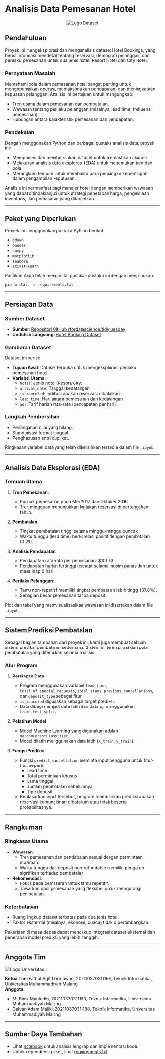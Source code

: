 # Analisis Data Pemesanan Hotel

<p align="center">
  <img src="https://avatars.githubusercontent.com/u/31736571?s=200&v=4" alt="Logo Dataset">
</p>

## Pendahuluan
Proyek ini mengeksplorasi dan menganalisis dataset Hotel Bookings, yang berisi informasi mendetail tentang reservasi, demografi pelanggan, dan perilaku pemesanan untuk dua jenis hotel: Resort Hotel dan City Hotel.

### Pernyataan Masalah
Memahami pola dalam pemesanan hotel sangat penting untuk mengoptimalkan operasi, memaksimalkan pendapatan, dan meningkatkan kepuasan pelanggan. Analisis ini bertujuan untuk mengungkap:
- Tren utama dalam pemesanan dan pembatalan.
- Wawasan tentang perilaku pelanggan (misalnya, lead time, frekuensi pemesanan).
- Hubungan antara karakteristik pemesanan dan pendapatan.

### Pendekatan
Dengan menggunakan Python dan berbagai pustaka analisis data, proyek ini:
- Memproses dan membersihkan dataset untuk memastikan akurasi.
- Melakukan analisis data eksplorasi (EDA) untuk menemukan tren dan pola.
- Merangkum temuan untuk membantu para pemangku kepentingan dalam pengambilan keputusan.

Analisis ini bermanfaat bagi manajer hotel dengan memberikan wawasan yang dapat ditindaklanjuti untuk strategi penetapan harga, pengelolaan inventaris, dan pemasaran yang ditargetkan.

---

## Paket yang Diperlukan
Proyek ini menggunakan pustaka Python berikut:

- `gdown`
- `pandas`
- `numpy`
- `matplotlib`
- `seaborn`
- `scikit-learn`

Pastikan Anda telah menginstal pustaka-pustaka ini dengan menjalankan:
```bash
pip install -r requirements.txt
```

---

## Persiapan Data

### Sumber Dataset
- **Sumber**: [Repositori GitHub rfordatascience/tidytuesday](https://github.com/rfordatascience/tidytuesday)
- **Unduhan Langsung**: [Hotel Booking Dataset](https://www.dropbox.com/sh/qwdaldzkp8yrqwj/AADTj_WQcuKA0bsEeCKU__98a?dl=1)

### Gambaran Dataset
Dataset ini berisi:
- **Tujuan Awal**: Dataset terbuka untuk mengeksplorasi perilaku pemesanan hotel.
- **Variabel Utama**:
  - `hotel`: Jenis hotel (Resort/City)
  - `arrival_date`: Tanggal kedatangan
  - `is_canceled`: Indikasi apakah reservasi dibatalkan
  - `lead_time`: Hari antara pemesanan dan kedatangan
  - `adr`: Tarif harian rata-rata (pendapatan per hari)

### Langkah Pembersihan
- Penanganan nilai yang hilang.
- Standarisasi format tanggal.
- Penghapusan entri duplikat.

Ringkasan variabel data yang telah dibersihkan tersedia dalam file `.ipynb`.

---

## Analisis Data Eksplorasi (EDA)

### Temuan Utama
1. **Tren Pemesanan**:
   - Puncak pemesanan pada Mei 2017 dan Oktober 2016.
   - Tren mingguan menunjukkan lonjakan reservasi di pertengahan tahun.

2. **Pembatalan**:
   - Tingkat pembatalan tinggi selama minggu-minggu puncak.
   - Waktu tunggu (lead time) berkorelasi positif dengan pembatalan (0.29).

3. **Analisis Pendapatan**:
   - Pendapatan rata-rata per pemesanan: $101.83.
   - Pendapatan harian tertinggi tercatat selama musim panas dan untuk masa inap 6 hari.

4. **Perilaku Pelanggan**:
   - Tamu non-repetitif memiliki tingkat pembatalan lebih tinggi (37.8%).
   - Sebagian besar pemesanan tanpa deposit.

Plot dan tabel yang memvisualisasikan wawasan ini disertakan dalam file `.ipynb`.

---

## Sistem Prediksi Pembatalan
Sebagai bagian tambahan dari proyek ini, kami juga membuat sebuah sistem prediksi pembatalan sederhana. Sistem ini terinspirasi dari pola pembatalan yang ditemukan selama analisis.

### Alur Program
1. **Persiapan Data**
   - Program menggunakan variabel `lead_time`, `total_of_special_requests`, `total_stays`, `previous_cancellations`, dan `deposit_type` sebagai fitur.
   - `is_canceled` digunakan sebagai target prediksi.
   - Data dibagi menjadi data latih dan data uji menggunakan `train_test_split`.

2. **Pelatihan Model**
   - Model Machine Learning yang digunakan adalah `RandomForestClassifier`.
   - Model dilatih menggunakan data latih (`X_train`, `y_train`).

3. **Fungsi Prediksi**
   - Fungsi `predict_cancellation` meminta input pengguna untuk fitur-fitur seperti:
     - Lead time
     - Total permintaan khusus
     - Lama tinggal
     - Jumlah pembatalan sebelumnya
     - Tipe deposit
   - Berdasarkan input tersebut, program memberikan prediksi apakah reservasi kemungkinan dibatalkan atau tidak beserta probabilitasnya.

---

## Rangkuman

### Ringkasan Utama
- **Wawasan**:
  - Tren pemesanan dan pendapatan sesuai dengan permintaan musiman.
  - Waktu tunggu dan deposit non-refundable memiliki pengaruh signifikan terhadap pembatalan.
- **Rekomendasi**:
  - Fokus pada pemasaran untuk tamu repetitif.
  - Tawarkan opsi pemesanan yang fleksibel untuk mengurangi pembatalan.

### Keterbatasan
- Ruang lingkup dataset terbatas pada dua jenis hotel.
- Faktor eksternal (misalnya, ekonomi, cuaca) tidak dipertimbangkan.

Pekerjaan di masa depan dapat mencakup integrasi dataset eksternal dan penerapan model prediksi yang lebih canggih.

---

## Anggota Tim

![Logo Universitas](https://id.wikipedia.org/wiki/Berkas:UMM_LOGO.svg)

**Ketua Tim**: Fathul Agit Darmawan, 202110370311169, Teknik Informatika, Universitas Muhammadiyah Malang  
**Anggota**:  
- M. Bima Mauludin, 202110370311193, Teknik Informatika, Universitas Muhammadiyah Malang  
- Galvan Adam Maliki, 202110370311188, Teknik Informatika, Universitas Muhammadiyah Malang  

---

## Sumber Daya Tambahan

- Lihat [notebook](hotel_booking_analysis.ipynb) untuk analisis lengkap dan implementasi kode.
- Untuk dependensi paket, lihat [requirements.txt](requirements.txt).
